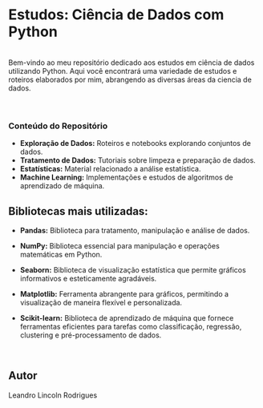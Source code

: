 # Estudos: Ciência de Dados com Python
</br>
Bem-vindo ao meu repositório dedicado aos estudos em ciência de dados utilizando Python. Aqui você encontrará uma variedade de estudos e roteiros elaborados por mim, abrangendo as diversas áreas da ciencia de dados. 

</br>
</br>
</br>

### Conteúdo do Repositório

- **Exploração de Dados:** Roteiros e notebooks explorando conjuntos de dados.
- **Tratamento de Dados:** Tutoriais sobre limpeza e preparação de dados.
- **Estatísticas:** Material relacionado a análise estatística.
- **Machine Learning:** Implementações e estudos de algoritmos de aprendizado de máquina.

## Bibliotecas mais utilizadas:

- **Pandas:** Biblioteca para tratamento, manipulação e análise de dados.

- **NumPy:** Biblioteca essencial para manipulação e operações matemáticas em Python.

- **Seaborn:** Biblioteca de visualização estatística que permite gráficos informativos e esteticamente agradáveis.

- **Matplotlib:** Ferramenta abrangente para gráficos, permitindo a visualização de maneira flexível e personalizada.

- **Scikit-learn:** Biblioteca de aprendizado de máquina que fornece ferramentas eficientes para tarefas como classificação, regressão, clustering e pré-processamento de dados.

</br>

## Autor

Leandro Lincoln Rodrigues

